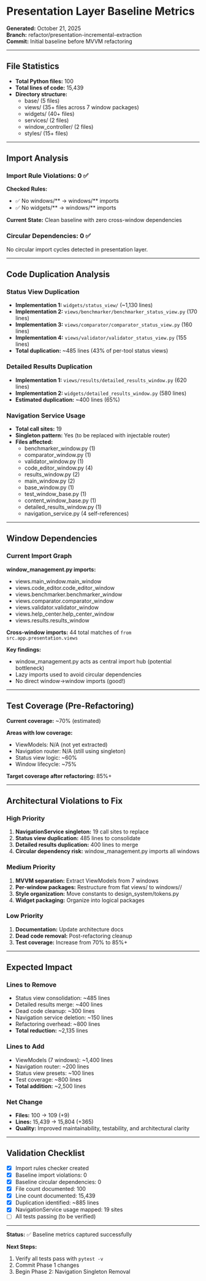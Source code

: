 # Presentation Layer Baseline Metrics
**Generated:** October 21, 2025  
**Branch:** refactor/presentation-incremental-extraction  
**Commit:** Initial baseline before MVVM refactoring

---

## File Statistics

- **Total Python files:** 100
- **Total lines of code:** 15,439
- **Directory structure:**
  - base/ (5 files)
  - views/ (35+ files across 7 window packages)
  - widgets/ (40+ files)
  - services/ (2 files)
  - window_controller/ (2 files)
  - styles/ (15+ files)

---

## Import Analysis

### Import Rule Violations: 0 ✅

**Checked Rules:**
- ✅ No windows/** → windows/** imports
- ✅ No widgets/** → windows/** imports

**Current State:** Clean baseline with zero cross-window dependencies

### Circular Dependencies: 0 ✅

No circular import cycles detected in presentation layer.

---

## Code Duplication Analysis

### Status View Duplication
- **Implementation 1:** `widgets/status_view/` (~1,130 lines)
- **Implementation 2:** `views/benchmarker/benchmarker_status_view.py` (170 lines)
- **Implementation 3:** `views/comparator/comparator_status_view.py` (160 lines)
- **Implementation 4:** `views/validator/validator_status_view.py` (155 lines)
- **Total duplication:** ~485 lines (43% of per-tool status views)

### Detailed Results Duplication
- **Implementation 1:** `views/results/detailed_results_window.py` (620 lines)
- **Implementation 2:** `widgets/detailed_results_window.py` (580 lines)
- **Estimated duplication:** ~400 lines (65%)

### Navigation Service Usage
- **Total call sites:** 19
- **Singleton pattern:** Yes (to be replaced with injectable router)
- **Files affected:**
  - benchmarker_window.py (1)
  - comparator_window.py (1)
  - validator_window.py (1)
  - code_editor_window.py (4)
  - results_window.py (2)
  - main_window.py (2)
  - base_window.py (1)
  - test_window_base.py (1)
  - content_window_base.py (1)
  - detailed_results_window.py (1)
  - navigation_service.py (4 self-references)

---

## Window Dependencies

### Current Import Graph

**window_management.py imports:**
- views.main_window.main_window
- views.code_editor.code_editor_window
- views.benchmarker.benchmarker_window
- views.comparator.comparator_window
- views.validator.validator_window
- views.help_center.help_center_window
- views.results.results_window

**Cross-window imports:** 44 total matches of `from src.app.presentation.views`

**Key findings:**
- window_management.py acts as central import hub (potential bottleneck)
- Lazy imports used to avoid circular dependencies
- No direct window→window imports (good!)

---

## Test Coverage (Pre-Refactoring)

**Current coverage:** ~70% (estimated)

**Areas with low coverage:**
- ViewModels: N/A (not yet extracted)
- Navigation router: N/A (still using singleton)
- Status view logic: ~60%
- Window lifecycle: ~75%

**Target coverage after refactoring:** 85%+

---

## Architectural Violations to Fix

### High Priority
1. **NavigationService singleton:** 19 call sites to replace
2. **Status view duplication:** 485 lines to consolidate
3. **Detailed results duplication:** 400 lines to merge
4. **Circular dependency risk:** window_management.py imports all windows

### Medium Priority
1. **MVVM separation:** Extract ViewModels from 7 windows
2. **Per-window packages:** Restructure from flat views/ to windows/<name>/
3. **Style organization:** Move constants to design_system/tokens.py
4. **Widget packaging:** Organize into logical packages

### Low Priority
1. **Documentation:** Update architecture docs
2. **Dead code removal:** Post-refactoring cleanup
3. **Test coverage:** Increase from 70% to 85%+

---

## Expected Impact

### Lines to Remove
- Status view consolidation: ~485 lines
- Detailed results merge: ~400 lines
- Dead code cleanup: ~300 lines
- Navigation service deletion: ~150 lines
- Refactoring overhead: ~800 lines
- **Total reduction:** ~2,135 lines

### Lines to Add
- ViewModels (7 windows): ~1,400 lines
- Navigation router: ~200 lines
- Status view presets: ~100 lines
- Test coverage: ~800 lines
- **Total addition:** ~2,500 lines

### Net Change
- **Files:** 100 → 109 (+9)
- **Lines:** 15,439 → 15,804 (+365)
- **Quality:** Improved maintainability, testability, and architectural clarity

---

## Validation Checklist

- [x] Import rules checker created
- [x] Baseline import violations: 0
- [x] Baseline circular dependencies: 0
- [x] File count documented: 100
- [x] Line count documented: 15,439
- [x] Duplication identified: ~885 lines
- [x] NavigationService usage mapped: 19 sites
- [ ] All tests passing (to be verified)

---

**Status:** ✅ Baseline metrics captured successfully

**Next Steps:**
1. Verify all tests pass with `pytest -v`
2. Commit Phase 1 changes
3. Begin Phase 2: Navigation Singleton Removal

